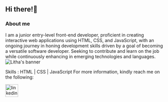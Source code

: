 ## Hi there!👋
### About me
I am a junior entry-level front-end developer, proficient in creating interactive web applications using HTML, CSS, and JavaScript, with an ongoing journey in honing development skills driven by a goal of becoming a versatile software developer. Seeking to contribute and learn on the job while continuously enhancing in emerging technologies and languages.
![Litha's banner](https://github.com/LithaMangeni/LithaMangeni/assets/137231357/2d6958ce-768f-4580-b439-cf3accf96bd1)

Skills : HTML | CSS | JavaScript
For more information, kindly reach me on the following:


[<img src='https://cdn.jsdelivr.net/npm/simple-icons@3.0.1/icons/linkedin.svg' alt='linkedin' height='40'>](https://www.linkedin.com/in/https://www.linkedin.com/in/litha-mangeni//)  









